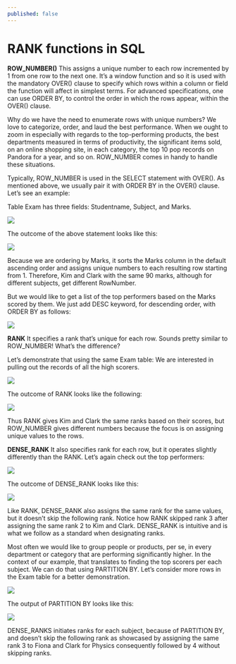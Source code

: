 ```yaml
---
published: false
---
```

# RANK functions in SQL

**ROW_NUMBER()** 
This assigns a unique number to each row incremented by 1 from one row to the next one. It’s a window function and so it is used with the mandatory OVER() clause to specify which rows within a column or field the function will affect in simplest terms. For advanced specifications, one can use ORDER BY, to control the order in which the rows appear, within the OVER() clause. 

Why do we have the need to enumerate rows with unique numbers?
We love to categorize, order, and laud the best performance. When we ought to zoom in especially with regards to the top-performing products, the best departments measured in terms of productivity, the significant items sold, on an online shopping site, in each category, the top 10 pop records on Pandora for a year, and so on. ROW_NUMBER comes in handy to handle these situations.

Typically, ROW_NUMBER is used in the SELECT statement with OVER(). As mentioned above, we usually pair it with ORDER BY in the OVER() clause. Let’s see an example:

Table Exam has three fields: Studentname, Subject, and Marks.

<img src="http://chidamodu.github.io/blog/images//simple row_number.png">


The outcome of the above statement looks like this:

<img src="http://chidamodu.github.io/blog/images//simple row number table.png">


Because we are ordering by Marks, it sorts the Marks column in the default ascending order and assigns unique numbers to each resulting row starting from 1. Therefore, Kim and Clark with the same 90 marks, although for different subjects, get different RowNumber. 

But we would like to get a list of the top performers based on the Marks scored by them. We just add DESC keyword, for descending order, with ORDER BY as follows:

<img src="http://chidamodu.github.io/blog/images//row_number_desc orderby.png">


**RANK**
It specifies a rank that’s unique for each row. Sounds pretty similar to ROW_NUMBER! What’s the difference?

Let’s demonstrate that using the same Exam table: We are interested in pulling out the records of all the high scorers. 

<img src="http://chidamodu.github.io/blog/images//simple rank.png">


The outcome of RANK looks like the following:

<img src="http://chidamodu.github.io/blog/images//rank table outcome.png">


Thus RANK gives Kim and Clark the same ranks based on their scores, but ROW_NUMBER gives different numbers because the focus is on assigning unique values to the rows.


**DENSE_RANK**
It also specifies rank for each row, but it operates slightly differently than the RANK. Let’s again check out the top performers:

<img src="http://chidamodu.github.io/blog/images//simple dense rank.png">


The outcome of DENSE_RANK looks like this:

<img src="http://chidamodu.github.io/blog/images//simple dense rank table outcome.png">


Like RANK, DENSE_RANK also assigns the same rank for the same values, but it doesn’t skip the following rank. Notice how RANK skipped rank 3 after assigning the same rank 2 to Kim and Clark. DENSE_RANK is intuitive and is what we follow as a standard when designating ranks.

Most often we would like to group people or products, per se, in every department or category that are performing significantly higher. In the context of our example, that translates to finding the top scorers per each subject. We can do that using PARTITION BY. Let’s consider more rows in the Exam table for a better demonstration.

<img src="http://chidamodu.github.io/blog/images//dense_rank partition by and order by desc.png">


The output of PARTITION BY looks like this:

<img src="http://chidamodu.github.io/blog/images//dense_rank_partitionby.png">


DENSE_RANKS initiates ranks for each subject, because of PARTITION BY, and doesn’t skip the following rank as showcased by assigning the same rank 3 to Fiona and Clark for Physics consequently followed by 4 without skipping ranks.
